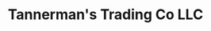 ---
title: "Tannerman's Trading Co LLC"
url: /martinsburg/tannermans-trading-co-llc/
shop: weapons
---
